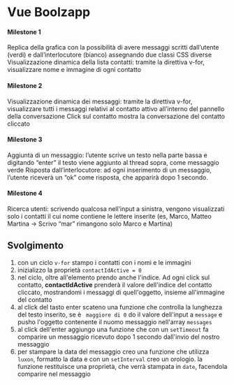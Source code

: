 # Vue Boolzapp

#### Milestone 1

Replica della grafica con la possibilità di avere messaggi scritti dall’utente (verdi) e dall’interlocutore (bianco) assegnando due classi CSS diverse
Visualizzazione dinamica della lista contatti: tramite la direttiva v-for, visualizzare nome e immagine di ogni contatto

#### Milestone 2

Visualizzazione dinamica dei messaggi: tramite la direttiva v-for, visualizzare tutti i messaggi relativi al contatto attivo all’interno del pannello della conversazione
Click sul contatto mostra la conversazione del contatto cliccato

#### Milestone 3

Aggiunta di un messaggio: l’utente scrive un testo nella parte bassa e digitando “enter” il testo viene aggiunto al thread sopra, come messaggio verde
Risposta dall’interlocutore: ad ogni inserimento di un messaggio, l’utente riceverà un “ok” come risposta, che apparirà dopo 1 secondo.

#### Milestone 4

Ricerca utenti: scrivendo qualcosa nell’input a sinistra, vengono visualizzati solo i contatti il cui nome contiene le lettere inserite (es, Marco, Matteo Martina -> Scrivo “mar” rimangono solo Marco e Martina)

## Svolgimento

1. con un ciclo `v-for` stampo i contatti con i nomi e le immagini
2. inizializzo la proprietà `contactIdActive = 0`
3. nel ciclo, oltre all'elemento prendo anche l'indice. Ad ogni click sul contatto, **contactIdActive** prenderà il valore dell'indice del contatto cliccato, mostrandomi i messaggi di quell'oggetto, insieme all'immagine del contatto
4. al click del tasto enter scateno una funzione che controlla la lunghezza del testo inserito, se è ` maggiore di 0` do il valore dell'input a `message` e pusho l'oggetto contenente il nuomo messaggio nell'array `messages`
5. al click dell'enter aggiungo una funzione che con un `setTimeout` fa comparire un messaggio ricevuto dopo 1 secondo dall'invio del nostro messaggio
6. per stampare la data del messaggio creo una funzione che utilizza `luxon`, formatto la data e con un `setInterval` creo un orologio. la funzione restituisce una proprietà, che verrà stampata in `date`, facendola comparire nel messaggio
